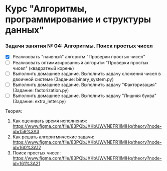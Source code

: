 # Курс "Алгоритмы, программирование и структуры данных"

### Задачи занятия № 04: Алгоритмы. Поиск простых чисел

- [X] Реализовать "наивный" алгоритм "Проверки простых чисел"
- [ ] Реализовать оптимизированный алгоритм "Проверки простых чисел" (квадратный корень)
- [ ] Выполнить домашнее задание. Выполнить задачу сложения чисел в двоичной системе (Задание: binary_system.py)
- [ ] Выполнить домашнее задание. Выполнить задачу "Факторизация" (Задание: factorization.py)
- [ ] Выполнить домашнее задание. Выполнить задачу "Лишняя буква" (Задание: extra_letter.py)

Теория: 
1. Как оценивать время исполнения: https://www.figma.com/file/83PQbJXKbUWVNEFR1lMlHq/theory?node-id=159%3A3
2. Как решать алгоритмические задачи: https://www.figma.com/file/83PQbJXKbUWVNEFR1lMlHq/theory?node-id=160%3A12
3. Поиск простых чисел: https://www.figma.com/file/83PQbJXKbUWVNEFR1lMlHq/theory?node-id=161%3A21